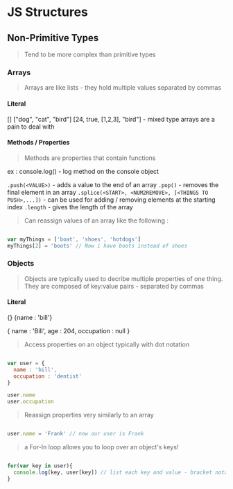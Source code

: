 # JS Structures

## Non-Primitive Types

> Tend to be more complex than primitive types

### Arrays

> Arrays are like lists - they hold multiple values separated by commas

#### Literal

[]
["dog", "cat", "bird"]
[24, true, [1,2,3], "bird"] - mixed type arrays are a pain to deal with

#### Methods / Properties
> Methods are properties that contain functions

ex : console.log() - log method on the console object

`.push(<VALUE>)` - adds a value to the end of an array
`.pop()` - removes the final element in an array
`.splice(<START>, <NUM2REMOVE>, [<THINGS TO PUSH>,...])` - can be used for adding / removing elements at the starting index
`.length` - gives the length of the array

> Can reassign values of an array like the following : 

```javascript

var myThings = ['boat', 'shoes', 'hotdogs']
myThings[2] = 'boots' // Now i have boots instead of shoes

```


### Objects

> Objects are typically used to decribe multiple properties of one thing.  They are composed of key:value pairs - separated by commas

#### Literal

{}
{name : 'bill'}

{
  name : 'Bill',
  age  : 204,
  occupation : null
}

> Access properties on an object typically with dot notation

```javascript

var user = {
  name : 'bill',
  occupation : 'dentist'
}

user.name
user.occupation

```

> Reassign properties very similarly to an array

```javascript

user.name = 'Frank' // now our user is Frank

```


> a For-In loop allows you to loop over an object's keys!

```javascript

for(var key in user){
  console.log(key, user[key]) // list each key and value - bracket notation allows us to pass in the value of the key variable as the property we want to access.
}

```




